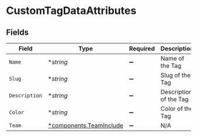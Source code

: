 # CustomTagDataAttributes


## Fields

| Field                                                             | Type                                                              | Required                                                          | Description                                                       |
| ----------------------------------------------------------------- | ----------------------------------------------------------------- | ----------------------------------------------------------------- | ----------------------------------------------------------------- |
| `Name`                                                            | **string*                                                         | :heavy_minus_sign:                                                | Name of the Tag                                                   |
| `Slug`                                                            | **string*                                                         | :heavy_minus_sign:                                                | Slug of the Tag                                                   |
| `Description`                                                     | **string*                                                         | :heavy_minus_sign:                                                | Description of the Tag                                            |
| `Color`                                                           | **string*                                                         | :heavy_minus_sign:                                                | Color of the Tag                                                  |
| `Team`                                                            | [*components.TeamInclude](../../models/components/teaminclude.md) | :heavy_minus_sign:                                                | N/A                                                               |